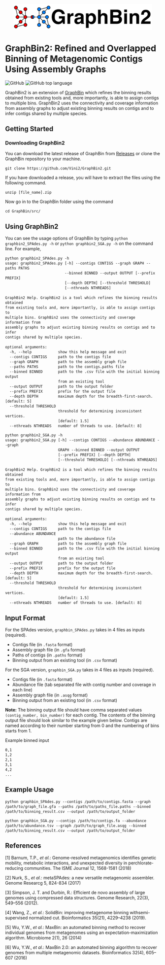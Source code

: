<p align="center">
  <img src="GraphBin2_Logo.png" width="450" title="GraphBin2 Logo" alt="GraphBin2 Logo">
</p>

# GraphBin2: Refined and Overlapped Binning of Metagenomic Contigs Using Assembly Graphs

![GitHub](https://img.shields.io/github/license/Vini2/GraphBin2) 
![GitHub top language](https://img.shields.io/github/languages/top/Vini2/GraphBin2)

GraphBin2 is an extension of [GraphBin](https://github.com/Vini2/GraphBin) which refines the binning results obtained from existing tools and, more importantly, is able to assign contigs to multiple bins. GraphBin2 uses the connectivity and coverage information from assembly graphs to adjust existing binning results on contigs and to infer contigs shared by multiple species.

## Getting Started

### Downloading GraphBin2
You can download the latest release of GraphBin from [Releases](https://github.com/Vini2/GraphBin/releases) or clone the GraphBin repository to your machine.

```
git clone https://github.com/Vini2/GraphBin2.git
```

If you have downloaded a release, you will have to extract the files using the following command.

```
unzip [file_name].zip
```

Now go in to the GraphBin folder using the command

```
cd GraphBin/src/
```

## Using GraphBin2
You can see the usage options of GraphBin by typing ```python graphbin2_SPAdes.py -h``` or ```python graphbin2_SGA.py -h``` on the command line. For example,

```
python graphbin2_SPAdes.py -h
usage: graphbin2_SPAdes.py [-h] --contigs CONTIGS --graph GRAPH --paths PATHS
                           --binned BINNED --output OUTPUT [--prefix PREFIX]
                           [--depth DEPTH] [--threshold THRESHOLD]
                           [--nthreads NTHREADS]

GraphBin2 Help. GraphBin2 is a tool which refines the binning results obtained
from existing tools and, more importantly, is able to assign contigs to
multiple bins. GraphBin2 uses the connectivity and coverage information from
assembly graphs to adjust existing binning results on contigs and to infer
contigs shared by multiple species.

optional arguments:
  -h, --help            show this help message and exit
  --contigs CONTIGS     path to the contigs file
  --graph GRAPH         path to the assembly graph file
  --paths PATHS         path to the contigs.paths file
  --binned BINNED       path to the .csv file with the initial binning output
                        from an existing tool
  --output OUTPUT       path to the output folder
  --prefix PREFIX       prefix for the output file
  --depth DEPTH         maximum depth for the breadth-first-search. [default: 5]
  --threshold THRESHOLD
                        threshold for determining inconsistent vertices.
                        [default: 1.5]
  --nthreads NTHREADS   number of threads to use. [default: 8]
```
```
python graphbin2_SGA.py -h
usage: graphbin2_SGA.py [-h] --contigs CONTIGS --abundance ABUNDANCE --graph
                        GRAPH --binned BINNED --output OUTPUT
                        [--prefix PREFIX] [--depth DEPTH]
                        [--threshold THRESHOLD] [--nthreads NTHREADS]

GraphBin2 Help. GraphBin2 is a tool which refines the binning results obtained
from existing tools and, more importantly, is able to assign contigs to
multiple bins. GraphBin2 uses the connectivity and coverage information from
assembly graphs to adjust existing binning results on contigs and to infer
contigs shared by multiple species.

optional arguments:
  -h, --help            show this help message and exit
  --contigs CONTIGS     path to the contigs file
  --abundance ABUNDANCE
                        path to the abundance file
  --graph GRAPH         path to the assembly graph file
  --binned BINNED       path to the .csv file with the initial binning output
                        from an existing tool
  --output OUTPUT       path to the output folder
  --prefix PREFIX       prefix for the output file
  --depth DEPTH         maximum depth for the breadth-first-search. [default: 5]
  --threshold THRESHOLD
                        threshold for determining inconsistent vertices.
                        [default: 1.5]
  --nthreads NTHREADS   number of threads to use. [default: 8]
```

## Input Format

For the SPAdes version, `graphbin_SPAdes.py` takes in 4 files as inputs (required).
* Contigs file (in `.fasta` format)
* Assembly graph file (in `.gfa` format)
* Paths of contigs (in `.paths` format)
* Binning output from an existing tool (in `.csv` format)

For the SGA version, `graphbin_SGA.py` takes in 4 files as inputs (required).
* Contigs file (in `.fasta` format)
* Abundance file (tab separated file with contig number and coverage in each line)
* Assembly graph file (in `.asqg` format)
* Binning output from an existing tool (in `.csv` format)

**Note:** The binning output file should have comma separated values ```(contig_number, bin_number)``` for each contig. The contents of the binning output file should look similar to the example given below. Contigs are named according to their number starting from 0 and the numbering of bins starts from 1.

Example binned input
```
0,1
1,2
2,1
3,1
4,2
...
```

## Example Usage

```
python graphbin_SPAdes.py --contigs /path/to/contigs.fasta --graph /path/to/graph_file.gfa --paths /path/to/paths_file.paths --binned /path/to/binning_result.csv --output /path/to/output_folder
```
```
python graphbin_SGA.py --contigs /path/to/contigs.fa --abundance /path/to/abundance.tsv --graph /path/to/graph_file.asqg --binned /path/to/binning_result.csv --output /path/to/output_folder
```

## References

[1] Barnum, T.P., _et al._: Genome-resolved metagenomics identifies genetic mobility, metabolic interactions, and unexpected diversity in perchlorate-reducing communities. The ISME Journal 12, 1568-1581 (2018)

[2] Nurk, S., _et al._: metaSPAdes: a new versatile metagenomic assembler. Genome Researcg 5, 824-834 (2017)

[3] Simpson, J. T. and Durbin, R.: Efficient de novo assembly of large genomes using compressed data structures. Genome Research, 22(3), 549–556 (2012).

[4] Wang, Z., _et al._:  SolidBin: improving metagenome binning withsemi-supervised normalized cut. Bioinformatics 35(21), 4229–4238 (2019).

[5] Wu, Y.W., _et al._: MaxBin: an automated binning method to recover individual genomes from metagenomes using an expectation-maximization algorithm. Microbiome 2(1), 26 (2014)

[6] Wu, Y.W., _et al._: MaxBin 2.0: an automated binning algorithm to recover genomes from multiple metagenomic datasets. Bioinformatics 32(4), 605–607 (2016)
